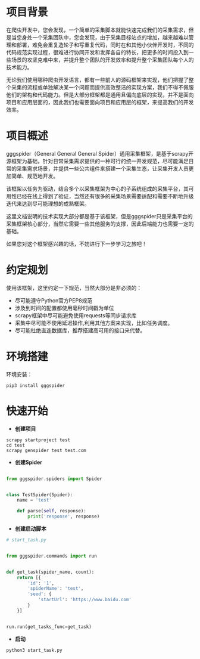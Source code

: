# 项目背景
在爬虫开发中，您会发现，一个简单的采集脚本就能快速完成我们的采集需求，但是当您身处一个采集团队中，您会发现，由于采集目标站点的增加，越来越难以管理和部署，难免会重复造轮子和写重复代码，同时在和其他小伙伴开发时，不同的代码规范实现过程，很难进行协同开发和发挥各自的特长，把更多的时间投入到一些场景的攻坚克难中来，并提升整个团队的开发效率和提升整个采集团队每个人的技术能力。

无论我们使用哪种爬虫开发语言，都有一些前人的源码框架来实现，他们把握了整个采集的流程或单独解决某一个问题而提供高效整洁的实现方案，我们不得不佩服他们的架构和代码能力。但是大部分框架都是通用且偏向底层的实现，并不是面向项目和应用层面的，因此我们也需要面向项目和应用层的框架，来提高我们的开发效率。

# 项目概述

gggspider（General General General Spider）通用采集框架，是基于scrapy开源框架为基础，针对日常采集需求提供的一种可行的统一开发规范，尽可能满足日常的采集需求场景，并提供一些公共组件来搭建一个采集生态，让采集开发人员更加简单、规范地开发。

该框架以任务为驱动，结合多个以采集框架为中心的子系统组成的采集平台，其可用性已经在线上得到了验证，当然还有很多的采集场景需要适配和需要不断地升级迭代来达到尽可能理想的成熟框架。

这里文档说明的技术实现大部分都是基于该框架，但是gggspider只是采集平台的采集框架核心部分，当然它需要一些其他服务的支撑，因此后端能力也需要一定的基础。

如果您对这个框架感兴趣的话，不妨进行下一步学习之旅吧！

# 约定规划

使用该框架，这里约定一下规范，当然大部分是非必须的：
+ 尽可能遵守Python官方PEP8规范
+ 涉及到时间的配置都使用毫秒时间戳为单位
+ scrapy框架中尽可能避免使用requests等同步请求库
+ 采集中尽可能不使用延迟操作,利用其他方案来实现，比如任务调度。
+ 尽可能杜绝直连数据库，推荐搭建高可用的接口来代替。


# 环境搭建

环境安装：

```
pip3 install gggspider
```

# 快速开始

+ __创建项目__

```
scrapy startproject test
cd test
scrapy genspider test test.com
```

+ __创建Spider__

```python

from gggspider.spiders import Spider


class TestSpider(Spider):
    name = 'test'

    def parse(self, response):
        print('response', response)

```

+ __创建启动脚本__

```python
# start_task.py


from gggspider.commands import run


def get_task(spider_name, count):
    return [{
        'id': '1',
        'spiderName': 'test',
        'seed': {
            'startUrl': 'https://www.baidu.com'
        }
    }]


run.run(get_tasks_func=get_task)
```

+ __启动__

```
python3 start_task.py
```